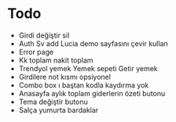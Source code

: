 # Todo

- Girdi değiştir sil
- Auth Sv add Lucia demo sayfasını çevir kullan
- Error page
- Kk toplam nakit toplam
- Trendyol yemek
  Yemek sepeti
  Getir yemek
- Girdilere not kısmı opsiyonel
- Combo box ı baştan kodla kaydırma yok
- Anasayfa aylık toplam giderlerin özeti butonu
- Tema değiştir butonu
- Salça yumurta bardaklar

